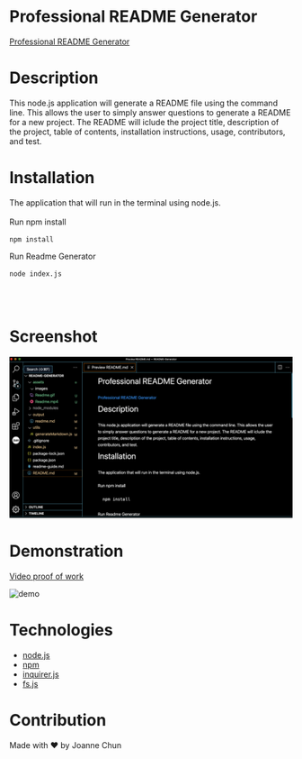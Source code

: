 # Professional README Generator

[Professional README Generator](https://github.com/jojochun/README-Generator)

# Description

This node.js application will generate a README file using the command line. This allows the user to simply answer questions to generate a README for a new project. The README will iclude the project title, description of the project, table of contents, installation instructions, usage, contributors, and test.

# Installation

The application that will run in the terminal using node.js.<br /><br />
Run npm install

```shell
npm install
```

Run Readme Generator

```shell
node index.js
```

<br>
<br>

# Screenshot

![a screenshot of my app](./assets/images/README.png)

# Demonstration

[Video proof of work](https://drive.google.com/file/d/1_hVPofXrtrWklS5Mab5A3ymlzT1WYvxc/view?usp=sharing)

![demo](./assets/images/README.gif)

# Technologies

- [node.js](https://nodejs.org/)
- [npm](https://www.npmjs.com/)
- [inquirer.js](https://www.npmjs.com/package/inquirer)
- [fs.js](https://www.npmjs.com/package/fs)

# Contribution

Made with ❤️ by Joanne Chun
